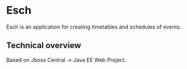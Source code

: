 Esch
====

Esch is an application for creating timetables and schedules of events.

## Technical overview

Based on Jboss Central -> Java EE Web Project.
